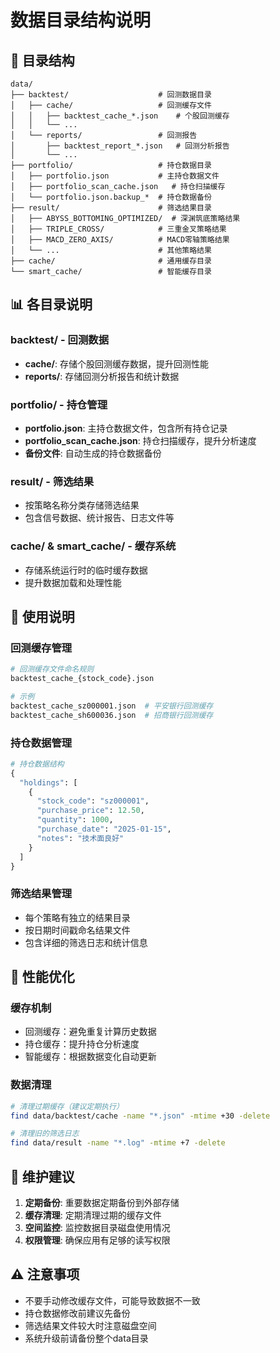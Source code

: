 # 数据目录结构说明

## 📁 目录结构

```
data/
├── backtest/                    # 回测数据目录
│   ├── cache/                   # 回测缓存文件
│   │   ├── backtest_cache_*.json    # 个股回测缓存
│   │   └── ...
│   └── reports/                 # 回测报告
│       ├── backtest_report_*.json   # 回测分析报告
│       └── ...
├── portfolio/                   # 持仓数据目录
│   ├── portfolio.json           # 主持仓数据文件
│   ├── portfolio_scan_cache.json   # 持仓扫描缓存
│   └── portfolio.json.backup_*  # 持仓数据备份
├── result/                      # 筛选结果目录
│   ├── ABYSS_BOTTOMING_OPTIMIZED/  # 深渊筑底策略结果
│   ├── TRIPLE_CROSS/            # 三重金叉策略结果
│   ├── MACD_ZERO_AXIS/          # MACD零轴策略结果
│   └── ...                      # 其他策略结果
├── cache/                       # 通用缓存目录
└── smart_cache/                 # 智能缓存目录
```

## 📊 各目录说明

### backtest/ - 回测数据
- **cache/**: 存储个股回测缓存数据，提升回测性能
- **reports/**: 存储回测分析报告和统计数据

### portfolio/ - 持仓管理
- **portfolio.json**: 主持仓数据文件，包含所有持仓记录
- **portfolio_scan_cache.json**: 持仓扫描缓存，提升分析速度
- **备份文件**: 自动生成的持仓数据备份

### result/ - 筛选结果
- 按策略名称分类存储筛选结果
- 包含信号数据、统计报告、日志文件等

### cache/ & smart_cache/ - 缓存系统
- 存储系统运行时的临时缓存数据
- 提升数据加载和处理性能

## 🔧 使用说明

### 回测缓存管理
```python
# 回测缓存文件命名规则
backtest_cache_{stock_code}.json

# 示例
backtest_cache_sz000001.json  # 平安银行回测缓存
backtest_cache_sh600036.json  # 招商银行回测缓存
```

### 持仓数据管理
```python
# 持仓数据结构
{
  "holdings": [
    {
      "stock_code": "sz000001",
      "purchase_price": 12.50,
      "quantity": 1000,
      "purchase_date": "2025-01-15",
      "notes": "技术面良好"
    }
  ]
}
```

### 筛选结果管理
- 每个策略有独立的结果目录
- 按日期时间戳命名结果文件
- 包含详细的筛选日志和统计信息

## 🚀 性能优化

### 缓存机制
- 回测缓存：避免重复计算历史数据
- 持仓缓存：提升持仓分析速度
- 智能缓存：根据数据变化自动更新

### 数据清理
```bash
# 清理过期缓存（建议定期执行）
find data/backtest/cache -name "*.json" -mtime +30 -delete

# 清理旧的筛选日志
find data/result -name "*.log" -mtime +7 -delete
```

## 📝 维护建议

1. **定期备份**: 重要数据定期备份到外部存储
2. **缓存清理**: 定期清理过期的缓存文件
3. **空间监控**: 监控数据目录磁盘使用情况
4. **权限管理**: 确保应用有足够的读写权限

## ⚠️ 注意事项

- 不要手动修改缓存文件，可能导致数据不一致
- 持仓数据修改前建议先备份
- 筛选结果文件较大时注意磁盘空间
- 系统升级前请备份整个data目录